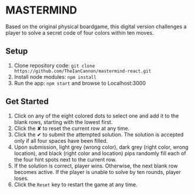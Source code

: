 # MASTERMIND #
Based on the original physical boardgame, this digital version challenges a player to solve a secret code of four colors within ten moves. 

## Setup ##
1. Clone repository code: ```git clone https://github.com/TheIanCannon/mastermind-react.git```
2. Install node modules: ```npm install```
3. Run the app: ```npm start``` and browse to Localhost:3000

## Get Started ##
1. Click on any of the eight colored dots to select one and add it to the blank rows, starting with the lowest first.
2. Click the ✘ to reset the current row at any time.
3. Click the ✔ to submit the attempted solution. The solution is accepted only if all four spaces have been filled.
4. Upon submission, light grey (wrong color), dark grey (right color, wrong location), and black (right color and location) pips randomly fill each of the four hint spots next to the current row.
5. If the solution is correct, player wins. Otherwise, the next blank row becomes active. If the player is unable to solve by ten rounds, player loses.
6. Click the ```Reset``` key to restart the game at any time.